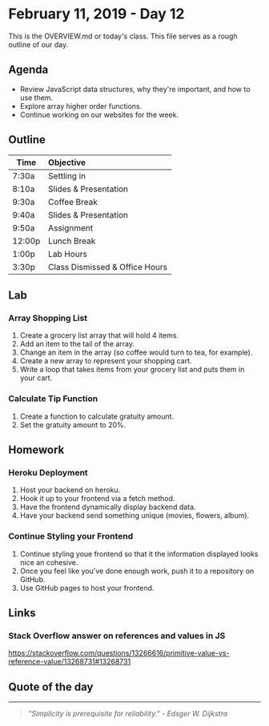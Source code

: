 # February 11, 2019 - Day 12 

This is the OVERVIEW.md or today's class. This file serves as a rough outline of our day. 

## Agenda

- Review JavaScript data structures, why they're important, and how to use them.
- Explore array higher order functions. 
- Continue working on our websites for the week. 


## Outline

| Time   | Objective                        |
| -------|:---------------------------------|
| 7:30a  | Settling in                      |
| 8:10a  | Slides & Presentation            |
| 9:30a  | Coffee Break                     |
| 9:40a  | Slides & Presentation            |
| 9:50a  | Assignment                       |
| 12:00p | Lunch Break                      |
| 1:00p  | Lab Hours                        |
| 3:30p  | Class Dismissed & Office Hours   |


## Lab

### Array Shopping List

1. Create a grocery list array that will hold 4 items. 
2. Add an item to the tail of the array. 
3. Change an item in the array (so coffee would turn to tea, for example).
4. Create a new array to represent your shopping cart. 
5. Write a loop that takes items from your grocery list and puts them in your cart. 

### Calculate Tip Function

1. Create a function to calculate gratuity amount.
2. Set the gratuity amount to 20%. 


## Homework

### Heroku Deployment

1. Host your backend on heroku.
2. Hook it up to your frontend via a fetch method. 
3. Have the frontend dynamically display backend data. 
4. Have your backend send something unique (movies, flowers, album).


### Continue Styling your Frontend 

1. Continue styling youe frontend so that it the information displayed looks nice an cohesive.
2. Once you feel like you've done enough work, push it to a repository on GitHub.
3. Use GitHub pages to host your frontend. 

## Links 

### Stack Overflow answer on references and values in JS

https://stackoverflow.com/questions/13266616/primitive-value-vs-reference-value/13268731#13268731


## Quote of the day
---
>*"Simplicity is prerequisite for reliability." - Edsger W. Dijkstra*

